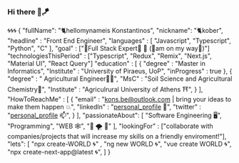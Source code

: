 ### Hi there 🤙🪁

🌀🌀🌀
{
   "fullName": "🐈hellomynameis Konstantinos",
   "nickname": "🐈kober",
   "headline" : "Front End Engineer",
   "languages" : [ "Javascript", "Typescript", "Python", "C" ],
   "goal" : ["💪Full Stack Expert🦾  🎯	 (🤙am on my way🤙)"]
   "technologiesThisPeriod" : ["Typescript", "Redux", "Remix", "Next.js", "Material UI", "React Query"]
   "education" : [
        {
           "degree" : "Master in Informatics",
           "Institute" : "University of Piraeus, UoP",
           "inProgress" : true
        },
        {
           "degree" : " Agricultural Engineer👨‍🌾",
           "MsC" : "Soil Science and Agricultural Chemistry🌴",
           "Institute" : "Agriculrural University of Athens ⛩️",
        }
   ],
   "HowToReachMe" : [
         {
            "email" : "kons.be@outlook.com | bring your ideas to make them happen 💥",
            "linkedIn" : "[personal_profile](https://www.linkedin.com/in/konstantinos-berdelis-520722188/) 💬",
            "twitter" : "[personal_profile](https://twitter.com/mperdememore) 📫",
         }
   ],
   "passionateAbout": [ "Software Engineering 🖥️", "Programming", "WEB 🕸️", "🌊 🌪️	🌟" ],
   "lookingFor" : ["collaborate with companies/projects that will increase my skills on a friendly enviroment!"],
   "lets": [ "npx create-WORLD 🌀" , "ng new WORLD 🌀", "vue create WORLD 🌀", "npx create-next-app@latest 🌀",  ]
}


